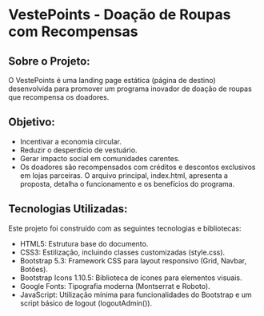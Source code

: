 # VestePoints - Doação de Roupas com Recompensas

## Sobre o Projeto: 
O VestePoints é uma landing page estática (página de destino) desenvolvida para promover um programa inovador de doação de roupas que recompensa os doadores.

## Objetivo:
- Incentivar a economia circular.
- Reduzir o desperdício de vestuário.
- Gerar impacto social em comunidades carentes.
- Os doadores são recompensados com créditos e descontos exclusivos em lojas parceiras. O arquivo principal, index.html, apresenta a proposta, detalha o funcionamento e os benefícios do programa.

## Tecnologias Utilizadas:
Este projeto foi construído com as seguintes tecnologias e bibliotecas:
- HTML5: Estrutura base do documento.
- CSS3: Estilização, incluindo classes customizadas (style.css).
- Bootstrap 5.3: Framework CSS para layout responsivo (Grid, Navbar, Botões).
- Bootstrap Icons 1.10.5: Biblioteca de ícones para elementos visuais.
- Google Fonts: Tipografia moderna (Montserrat e Roboto).
- JavaScript: Utilização mínima para funcionalidades do Bootstrap e um script básico de logout (logoutAdmin()).
